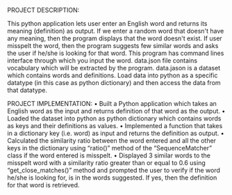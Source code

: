 PROJECT DESCRIPTION:

This python application lets user enter an English word and returns its meaning (definition) as output. 
If we enter a random word that doesn't have any meaning, then the program displays that the word doesn't exist.
If user misspelt the word, then the program suggests few similar words and asks the user if he/she is looking for that word. 
This program has command lines interface through which you input the word.
data.json file contains vocabulary which will be extracted by the program.
data.jason is a dataset which contains words and definitions.
Load data into python as a specific datatype (in this case as python dictionary) and then access the data from that datatype.



PROJECT IMPLEMENTATION:
•	Built a Python application which takes an English word as the input and returns definition of that word as the output.
•	Loaded the dataset into python as python dictionary which contains words as keys and their definitions as values.
•	Implemented a function that takes in a dictionary key (i.e. word) as input and returns the definition as output.
•	Calculated the similarity ratio between the word entered and all the other keys in the dictionary using “ratio()” method of the “SequenceMatcher” class if the word entered is misspelt.
•	Displayed 3 similar words to the misspelt word with a similarity ratio greater than or equal to 0.6 using “get_close_matches()” method and prompted the user to verify if the word he/she is looking for, is in the words suggested. If yes, then the definition for that word is retrieved.
